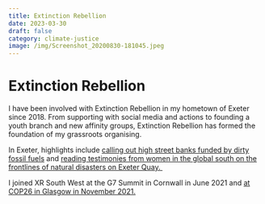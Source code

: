 ```yaml
---
title: Extinction Rebellion
date: 2023-03-30
draft: false
category: climate-justice
image: /img/Screenshot_20200830-181045.jpeg
---
```

# Extinction Rebellion

I have been involved with Extinction Rebellion in my hometown of Exeter since 2018. From supporting with social media and actions to founding a youth branch and new affinity groups, Extinction Rebellion has formed the foundation of my grassroots organising.

In Exeter, highlights include [calling out high street banks funded by dirty fossil fuels](https://twitter.com/natashapaveyuk/status/1586644129584406528?s=20) and [reading testimonies from women in the global south on the frontlines of natural disasters on Exeter Quay. ](https://twitter.com/natashapaveyuk/status/1300132565580382209?s=20)

I joined XR South West at the G7 Summit in Cornwall in June 2021 and [at COP26 in Glasgow in November 2021.](https://www.instagram.com/p/CWL4nGbjnaU/)